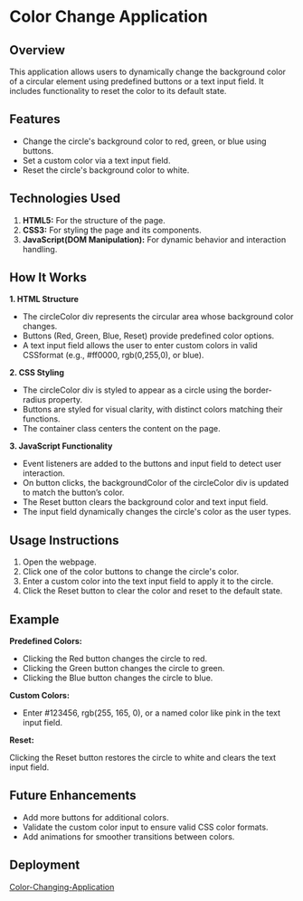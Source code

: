 # Color Change Application 

## Overview

This application allows users to dynamically change the background color of a circular element using predefined buttons or a text input field. 
It includes functionality to reset the color to its default state.

## Features

- Change the circle's background color to red, green, or blue using buttons.
- Set a custom color via a text input field.
- Reset the circle's background color to white.

## Technologies Used

1. **HTML5:** For the structure of the page.
2. **CSS3:** For styling the page and its components.
3. **JavaScript(DOM Manipulation):** For dynamic behavior and interaction handling.

## How It Works
**1. HTML Structure**

- The circleColor div represents the circular area whose background color changes.
- Buttons (Red, Green, Blue, Reset) provide predefined color options.
- A text input field allows the user to enter custom colors in valid CSSformat    (e.g., #ff0000, rgb(0,255,0), or blue).

**2. CSS Styling**

- The circleColor div is styled to appear as a circle using the border-radius property.
- Buttons are styled for visual clarity, with distinct colors matching their functions.
- The container class centers the content on the page.

**3. JavaScript Functionality**

- Event listeners are added to the buttons and input field to detect user interaction.
- On button clicks, the backgroundColor of the circleColor div is updated to match the button’s color.
- The Reset button clears the background color and text input field.
- The input field dynamically changes the circle's color as the user types.

## Usage Instructions

1. Open the webpage.
2. Click one of the color buttons to change the circle's color.
3. Enter a custom color into the text input field to apply it to the circle.
4. Click the Reset button to clear the color and reset to the default state.

## Example
**Predefined Colors:**

- Clicking the Red button changes the circle to red.
- Clicking the Green button changes the circle to green.
- Clicking the Blue button changes the circle to blue.

**Custom Colors:**

- Enter #123456, rgb(255, 165, 0), or a named color like pink in the text input field.

**Reset:**

Clicking the Reset button restores the circle to white and clears the text input field.

## Future Enhancements

- Add more buttons for additional colors.
- Validate the custom color input to ensure valid CSS color formats.
- Add animations for smoother transitions between colors.

## Deployment
[Color-Changing-Application](https://color-change-application.netlify.app)